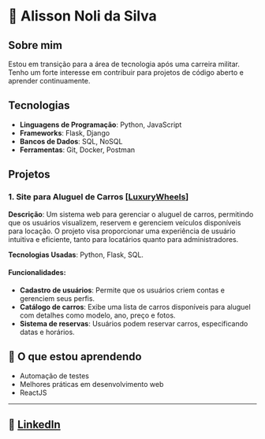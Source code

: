 # 👋 Alisson Noli da Silva

## Sobre mim
Estou em transição para a área de tecnologia após uma carreira militar. Tenho um forte interesse em contribuir para projetos de código aberto e aprender continuamente.

## Tecnologias
- **Linguagens de Programação**: Python, JavaScript
- **Frameworks**: Flask, Django
- **Bancos de Dados**: SQL, NoSQL
- **Ferramentas**: Git, Docker, Postman

## Projetos

### 1. Site para Aluguel de Carros [[LuxuryWheels](https://github.com/AlissonNoli/LuxuryWheels)]
**Descrição**: Um sistema web para gerenciar o aluguel de carros, permitindo que os usuários visualizem, reservem e gerenciem veículos disponíveis para locação. 
O projeto visa proporcionar uma experiência de usuário intuitiva e eficiente, tanto para locatários quanto para administradores.  

**Tecnologias Usadas**: Python, Flask, SQL.

#### Funcionalidades:
- **Cadastro de usuários**: Permite que os usuários criem contas e gerenciem seus perfis.
- **Catálogo de carros**: Exibe uma lista de carros disponíveis para aluguel com detalhes como modelo, ano, preço e fotos.
- **Sistema de reservas**: Usuários podem reservar carros, especificando datas e horários.

 ## 🌱 O que estou aprendendo

- Automação de testes
- Melhores práticas em desenvolvimento web
- ReactJS

---

 ## 🤝  [LinkedIn](https://www.linkedin.com/in/alisson-noli-135639260/)






<!---
AlissonNoli/AlissonNoli is a ✨ special ✨ repository because its `README.md` (this file) appears on your GitHub profile.
You can click the Preview link to take a look at your changes.
--->
